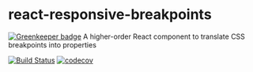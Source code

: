 # react-responsive-breakpoints

[![Greenkeeper badge](https://badges.greenkeeper.io/wimpyprogrammer/react-responsive-breakpoints.svg)](https://greenkeeper.io/)
A higher-order React component to translate CSS breakpoints into properties

[![Build Status](https://travis-ci.org/wimpyprogrammer/react-responsive-breakpoints.svg?branch=feature%2Fautomated-builds)](https://travis-ci.org/wimpyprogrammer/react-responsive-breakpoints)
[![codecov](https://codecov.io/gh/wimpyprogrammer/react-responsive-breakpoints/branch/master/graph/badge.svg)](https://codecov.io/gh/wimpyprogrammer/react-responsive-breakpoints)
